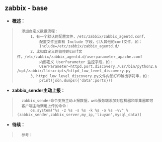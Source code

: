 ## zabbix - base
- **概述：**
>       添加自定义数据流程：
>           1、有一个默认的配置文件，/etc/zabbix/zabbix_agentd.conf，
>               配置文件里面有 Include 字段，引入其他的conf文件，如：
>               Include=/etc/zabbix/zabbix_agentd.d/
>           2、比如自定义的监控的conf文件，/etc/zabbix/zabbix_agentd.d/userparameter_apache.conf
>               内部定义 UserParameter 监控字段，如：
>               UserParameter=httpd.port.discovery,/usr/bin/python2.6 /opt/zabbix/lldscripts/httpd_low_level_discovery.py
>           3、httpd_low_level_discovery.py文件内部打印输出字符串，如：
>               print(json.dumps({'data':ports}))
>

- **zabbix_sender主动上报：**
>       zabbix_sender命令支持主动上报数据，web服务端添加对应机器和采集器即可
>       客户端主动调用上传的命令：
>           os.system("%s -z %s -s %s -k %s -o %s -vv" % (zabbix_sender,zabbix_server,my_ip,'liuyan',mysql_data))
>
>
>
>
>
>
>
>
>
>
>
>
>
>
>
>
>
>
>
>
>
>
>
>
>
>
>
>
>
>
>

- **待续：**
>       参考：
>
>
>
>
>
>
>
>
>
>
>
>
>
>
>
>
>
>
>
>
